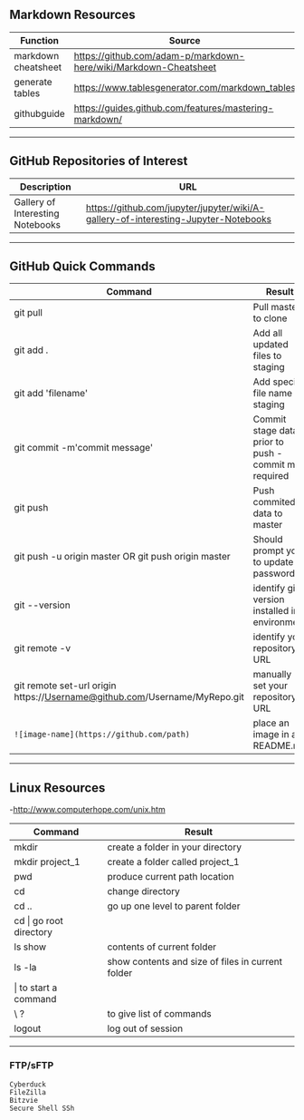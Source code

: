 ## Markdown Resources

|Function|Source|
|---|---|
|markdown cheatsheet|	https://github.com/adam-p/markdown-here/wiki/Markdown-Cheatsheet|
|generate tables|	https://www.tablesgenerator.com/markdown_tables|
|githubguide|https://guides.github.com/features/mastering-markdown/|

---
## GitHub Repositories of Interest
|Description|	URL|
|---|---|
|Gallery of Interesting Notebooks|	https://github.com/jupyter/jupyter/wiki/A-gallery-of-interesting-Jupyter-Notebooks|

---
## GitHub Quick Commands
|Command|	Result|
|---|---|
|git pull | Pull master to clone|
|git add . | Add all updated files to staging|
|git add 'filename' | Add specific file name to staging|
|git commit -m'commit message' | Commit stage data prior to push - commit msg required|
|git push | Push commited data to master|
|git push -u origin master OR git push origin master|	Should prompt you to update password|
|git --version| identify git version installed in environment|
|git remote -v|	identify your repository URL|
|git remote set-url origin https://Username@github.com/Username/MyRepo.git| manually set your repository URL|
|```![image-name](https://github.com/path)```|place an image in a README.md|

---
## Linux Resources
-http://www.computerhope.com/unix.htm

|Command|Result|
|---|---|
|mkdir|	create a folder in your directory
|mkdir project_1|	create a folder called project_1
|pwd|	produce current path location
|cd|	change directory
|cd ..|	go up one level to parent folder
|cd \|	go root directory
|ls	show| contents of current folder
|ls -la|	show contents and size of files in current folder
|\|	to start a command
|\ ?|	to give list of commands
|logout|	log out of session|

---
### FTP/sFTP
```
Cyberduck
FileZilla
Bitzvie
Secure Shell SSh
```
